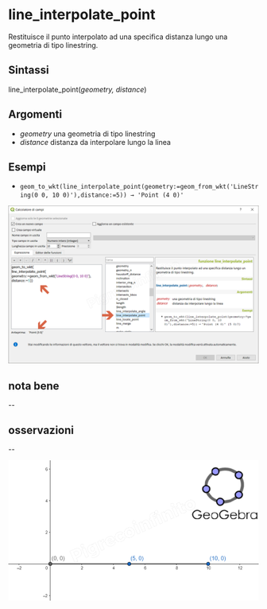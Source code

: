 # line_interpolate_point

Restituisce il punto interpolato ad una specifica distanza lungo una geometria di tipo linestring.

## Sintassi

line_interpolate_point(_geometry, distance_)

## Argomenti

* _geometry_ una geometria di tipo linestring
* _distance_ distanza da interpolare lungo la linea

## Esempi

* `geom_to_wkt(line_interpolate_point(geometry:=geom_from_wkt('LineString(0 0, 10 0)'),distance:=5)) → 'Point (4 0)'`

![](/img/geometria/line_interpolate_point/line_interpolate_point1.png)

## nota bene

--

## osservazioni

--

![](/img/geometria/line_interpolate_point/line_interpolate_point2.png)